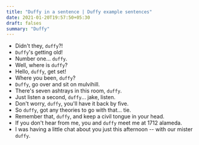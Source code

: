```yaml
---
title: "Duffy in a sentence | Duffy example sentences"
date: 2021-01-20T19:57:50+05:30
draft: falses
summary: "Duffy"
---
```

- Didn't they, `duffy`?!
- `Duffy`'s getting old!
- Number one... `duffy`.
- Well, where is `duffy`?
- Hello, `duffy`, get set!
- Where you been, `duffy`?
- `Duffy`, go over and sit on mulvihill.
- There's seven ashtrays in this room, `duffy`.
- Just listen a second, `duffy`... jake, listen.
- Don't worry, `duffy`, you'll have it back by five.
- So `duffy`, got any theories to go with that... tie.
- Remember that, `duffy`, and keep a civil tongue in your head.
- If you don't hear from me, you and `duffy` meet me at 1712 alameda.
- I was having a little chat about you just this afternoon -- with our mister `duffy`.
                 
